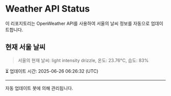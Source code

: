 
# Weather API Status

이 리포지토리는 OpenWeather API를 사용하여 서울의 날씨 정보를 자동으로 업데이트합니다.

## 현재 서울 날씨
> 서울의 현재 날씨: light intensity drizzle, 온도: 23.76°C, 습도: 83%

⏳ 업데이트 시간: 2025-06-26 06:26:32 (UTC)

---
자동 업데이트 봇에 의해 관리됩니다.
